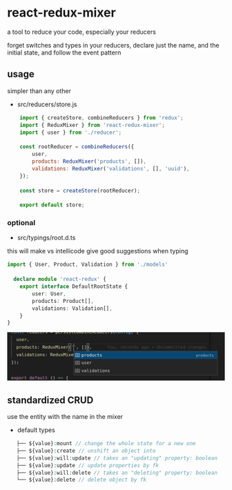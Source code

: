 # react-redux-mixer

a tool to reduce your code, especially your reducers

forget switches and types in your reducers, declare just the name, and the initial state, and follow the event pattern

## usage

simpler than any other

- src/reducers/store.js

``` js
    import { createStore, combineReducers } from 'redux';
    import { ReduxMixer } from 'react-redux-mixer';
    import { user } from './reducer';

    const rootReducer = combineReducers({
        user,
        products: ReduxMixer('products', []),
        validations: ReduxMixer('validations', [], 'uuid'),
    });

    const store = createStore(rootReducer);

    export default store;
```

### optional

- src/typings/root.d.ts

this will make vs intellicode give good suggestions when typing

``` ts
import { User, Product, Validation } from './models'

  declare module 'react-redux' {
    export interface DefaultRootState {
        user: User,
        products: Product[],
        validations: Validation[],
    }
}

```
![example](./assets/screenshot_2021-08-21_17-32-13.png)

## standardized CRUD

use the entity with the name in the mixer

 - default types

 ``` php
    ├── ${value}:mount // change the whole state for a new one
    ├── ${value}:create // unshift an object into
    ├── ${value}:will:update // takes an "updating" property: boolean
    ├── ${value}:update // update properties by fk
    ├── ${value}:will:delete // takes an "deleting" property: boolean
    └── ${value}:delete // delete object by fk
```